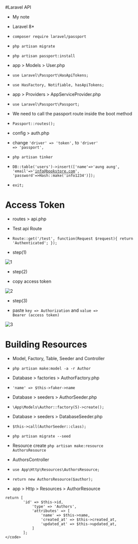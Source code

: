 #Laravel API

* My note
* Laravel 8*

* <code>composer require laravel/passport</code>

* <code>php artisan migrate</code>

* <code>php artisan passport:install</code>

* app > Models > User.php

* <code>use Laravel\Passport\HasApiTokens;</code>

* <code>use HasFactory, Notifiable, hasApiTokens;</code>

* app > Providers > AppServiceProvider.php

* <code>use Laravel\Passport\Passport;</code>

* We need to call the passport route inside the boot method

* <code>Passport::routes();</code>

* config > auth.php

* change <code>'driver' => 'token',</code> to <code>'driver' => 'passport',</code>

* <code>php artisan tinker</code>

* <code>DB::table('users')->insert(['name'=>'aung aung', 'email'=>'info@bookstore.com', 'password'=>Hash::make('info1234')]);</code>

* <code>exit;</code>

# Access Token

* routes > api.php

* Test api Route

* <code>Route::get('/test', function(Request $request){
    return 'Authenticated';
});</code>

* step(1)

<img src="https://i.ibb.co/yk6P4BF/1.png" alt="1" border="0">

* step(2)

* copy access token

<img src="https://i.ibb.co/TPwfWSJ/2.png" alt="2" border="0">

* step(3)

* paste <code>key => Authorization</code> and <code>value => Bearer (access token)</code>

<img src="https://i.ibb.co/G5CzfbH/3.png" alt="3" border="0">

# Building Resources

* Model, Factory, Table, Seeder and Controller

* <code>php artisan make:model -a -r Author</code>

* Database > factories > AuthorFactory.php

* <code>'name' => $this->faker->name</code>

* Database > seeders > AuthorSeeder.php

* <code>\App\Models\Author::factory(5)->create();</code>

* Database > seeders > DatabaseSeeder.php

* <code>$this->call(AuthorSeeder::class);</code>

* <code>php artisan migrate --seed</code>

* Resource create <code>php artisan make:resource AuthorsResource</code>

* AuthorsController

* <code>use App\Http\Resources\AuthorsResource;</code>

* <code>return new AuthorsResource($author);</code>

* app > Http > Resources > AuthorResource

```
return [
        'id' => $this->id,
            'type' => 'Authors',
            'attributes' => [
                'name' => $this->name,
                'created_at' => $this->created_at,
                'updated_at' => $this->updated_at,
            ]
        ];
</code>
```